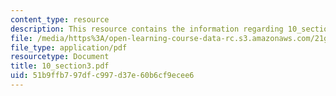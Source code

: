 ```yaml
---
content_type: resource
description: This resource contains the information regarding 10_section3.
file: /media/https%3A/open-learning-course-data-rc.s3.amazonaws.com/21g-103-chinese-iii-regular-fall-2005/51b9ffb797dfc997d37e60b6cf9ecee6_MIT21G_103F05_10_3.pdf
file_type: application/pdf
resourcetype: Document
title: 10_section3.pdf
uid: 51b9ffb7-97df-c997-d37e-60b6cf9ecee6
---
```

